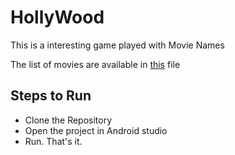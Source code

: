 # HollyWood
This is a interesting game played with Movie Names

The list of movies are available in [this](app/src/main/res/raw/movies.txt) file

## Steps to Run
- Clone the Repository
- Open the project in Android studio
- Run. That's it.

